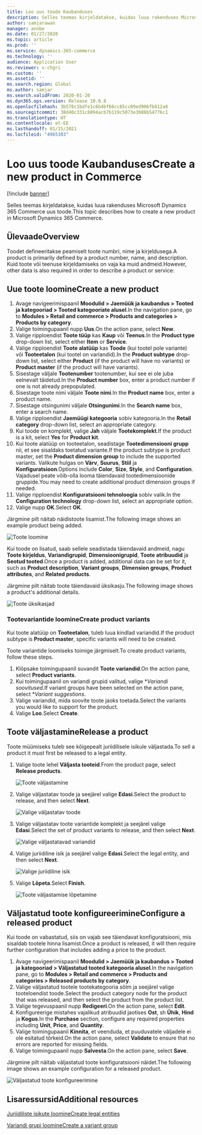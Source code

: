 ```yaml
---
title: Loo uus toode Kaubanduses
description: Selles teemas kirjeldatakse, kuidas luua rakenduses Microsoft Dynamics 365 Commerce uus toode.
author: samjarawan
manager: annbe
ms.date: 01/27/2020
ms.topic: article
ms.prod: ''
ms.service: dynamics-365-commerce
ms.technology: ''
audience: Application User
ms.reviewer: v-chgri
ms.custom: ''
ms.assetid: ''
ms.search.region: Global
ms.author: samjar
ms.search.validFrom: 2020-01-20
ms.dyn365.ops.version: Release 10.0.8
ms.openlocfilehash: 3b578c1bdfe1c6b4bf66cc85cc09ed906fb812a8
ms.sourcegitcommit: 38d40c331c8894acb7b119c5073e3088b54776c1
ms.translationtype: HT
ms.contentlocale: et-EE
ms.lasthandoff: 01/15/2021
ms.locfileid: "4965303"
---
```

# <a name="create-a-new-product-in-commerce"></a><span data-ttu-id="c953a-103">Loo uus toode Kaubanduses</span><span class="sxs-lookup"><span data-stu-id="c953a-103">Create a new product in Commerce</span></span>


[!include [banner](includes/banner.md)]

<span data-ttu-id="c953a-104">Selles teemas kirjeldatakse, kuidas luua rakenduses Microsoft Dynamics 365 Commerce uus toode.</span><span class="sxs-lookup"><span data-stu-id="c953a-104">This topic describes how to create a new product in Microsoft Dynamics 365 Commerce.</span></span>

## <a name="overview"></a><span data-ttu-id="c953a-105">Ülevaade</span><span class="sxs-lookup"><span data-stu-id="c953a-105">Overview</span></span>

<span data-ttu-id="c953a-106">Toodet defineeritakse peamiselt toote numbri, nime ja kirjeldusega.</span><span class="sxs-lookup"><span data-stu-id="c953a-106">A product is primarily defined by a product number, name, and description.</span></span> <span data-ttu-id="c953a-107">Kuid toote või teenuse kirjeldamiseks on vaja ka muid andmeid.</span><span class="sxs-lookup"><span data-stu-id="c953a-107">However, other data is also required in order to describe a product or service:</span></span>

## <a name="create-a-new-product"></a><span data-ttu-id="c953a-108">Uue toote loomine</span><span class="sxs-lookup"><span data-stu-id="c953a-108">Create a new product</span></span>

1. <span data-ttu-id="c953a-109">Avage navigeerimispaanil **Moodulid \> Jaemüük ja kaubandus \> Tooted ja kategooriad \> Tooted kategooriate alusel**.</span><span class="sxs-lookup"><span data-stu-id="c953a-109">In the navigation pane, go to **Modules \> Retail and commerce \> Products and categories \> Products by category**.</span></span>
1. <span data-ttu-id="c953a-110">Valige toimingupaanil nupp **Uus**.</span><span class="sxs-lookup"><span data-stu-id="c953a-110">On the action pane, select **New**.</span></span>
1. <span data-ttu-id="c953a-111">Valige ripploendist **Toote tüüp** kas **Kaup** või **Teenus**.</span><span class="sxs-lookup"><span data-stu-id="c953a-111">In the **Product type** drop-down list, select either **Item** or **Service**.</span></span>
1. <span data-ttu-id="c953a-112">Valige ripploendist **Toote alatüüp** kas **Toode** (kui tootel pole variante) või **Tooteetalon** (kui tootel on variandid).</span><span class="sxs-lookup"><span data-stu-id="c953a-112">In the **Product subtype** drop-down list, select either **Product** (if the product will have no variants) or **Product master** (if the product will have variants).</span></span>
1. <span data-ttu-id="c953a-113">Sisestage väljale **Tootenumber** tootenumber, kui see ei ole juba eelnevalt täidetud.</span><span class="sxs-lookup"><span data-stu-id="c953a-113">In the **Product number** box, enter a product number if one is not already prepopulated.</span></span>
1. <span data-ttu-id="c953a-114">Sisestage toote nimi väljale **Toote nimi**.</span><span class="sxs-lookup"><span data-stu-id="c953a-114">In the **Product name** box, enter a product name.</span></span>
1. <span data-ttu-id="c953a-115">Sisestage otsingunimi väljale **Otsingunimi**.</span><span class="sxs-lookup"><span data-stu-id="c953a-115">In the **Search name** box, enter a search name.</span></span>
1. <span data-ttu-id="c953a-116">Valige ripploendist **Jaemüügi kategooria** sobiv kategooria.</span><span class="sxs-lookup"><span data-stu-id="c953a-116">In the **Retail category** drop-down list, select an appropriate category.</span></span>
1. <span data-ttu-id="c953a-117">Kui toode on komplekt, valige **Jah** väljale **Tootekomplekt**.</span><span class="sxs-lookup"><span data-stu-id="c953a-117">If the product is a kit, select **Yes** for **Product kit**.</span></span>
1. <span data-ttu-id="c953a-118">Kui toote alatüüp on tooteetalon, seadistage **Tootedimensiooni grupp** nii, et see sisaldaks toetatud variante.</span><span class="sxs-lookup"><span data-stu-id="c953a-118">If the product subtype is product master, set the **Product dimension group** to include the supported variants.</span></span> <span data-ttu-id="c953a-119">Valikute hulgas on **Värv**, **Suurus**, **Stiil** ja **Konfiguratsioon**.</span><span class="sxs-lookup"><span data-stu-id="c953a-119">Options include **Color**, **Size**, **Style**, and **Configuration**.</span></span> <span data-ttu-id="c953a-120">Vajadusel peate võib-olla looma täiendavaid tootedimensioonide gruppide.</span><span class="sxs-lookup"><span data-stu-id="c953a-120">You may need to create additional product dimension groups if needed.</span></span>
1. <span data-ttu-id="c953a-121">Valige ripploendist **Konfiguratsiooni tehnoloogia** sobiv valik.</span><span class="sxs-lookup"><span data-stu-id="c953a-121">In the **Configuration technology** drop-down list, select an appropriate option.</span></span>
1. <span data-ttu-id="c953a-122">Valige nupp **OK**.</span><span class="sxs-lookup"><span data-stu-id="c953a-122">Select **OK**.</span></span>

<span data-ttu-id="c953a-123">Järgmine pilt näitab näidistoote lisamist.</span><span class="sxs-lookup"><span data-stu-id="c953a-123">The following image shows an example product being added.</span></span>

![Toote loomine](media/create-new-product.png)

<span data-ttu-id="c953a-125">Kui toode on lisatud, saab sellele seadistada täiendavaid andmeid, nagu **Toote kirjeldus**, **Variandigrupid**, **Dimensioonigrupid**, **Toote atribuudid** ja **Seotud tooted**.</span><span class="sxs-lookup"><span data-stu-id="c953a-125">Once a product is added, additional data can be set for it, such as **Product description**, **Variant groups**, **Dimension groups**, **Product attributes**, and **Related products**.</span></span>

<span data-ttu-id="c953a-126">Järgmine pilt näitab toote täiendavaid üksikasju.</span><span class="sxs-lookup"><span data-stu-id="c953a-126">The following image shows a product's additional details.</span></span>

![Toote üksikasjad](media/create-new-product-2.png)

### <a name="create-product-variants"></a><span data-ttu-id="c953a-128">Tootevariantide loomine</span><span class="sxs-lookup"><span data-stu-id="c953a-128">Create product variants</span></span>

<span data-ttu-id="c953a-129">Kui toote alatüüp on **Tooteetalon**, tuleb luua kindlad variandid.</span><span class="sxs-lookup"><span data-stu-id="c953a-129">If the product subtype is **Product master**, specific variants will need to be created.</span></span> 

<span data-ttu-id="c953a-130">Toote variantide loomiseks toimige järgmiselt.</span><span class="sxs-lookup"><span data-stu-id="c953a-130">To create product variants, follow these steps.</span></span>

1. <span data-ttu-id="c953a-131">Klõpsake toimingupaanil suvandit **Toote variandid**.</span><span class="sxs-lookup"><span data-stu-id="c953a-131">On the action pane, select **Product variants**.</span></span>
1. <span data-ttu-id="c953a-132">Kui toimingupaanil on variandi grupid valitud, valige \**Variandi soovitused*.</span><span class="sxs-lookup"><span data-stu-id="c953a-132">If variant groups have been selected on the action pane, select \**Variant suggestions*.</span></span>
1. <span data-ttu-id="c953a-133">Valige variandid, mida soovite toote jaoks toetada.</span><span class="sxs-lookup"><span data-stu-id="c953a-133">Select the variants you would like to support for the product.</span></span>
1. <span data-ttu-id="c953a-134">Valige **Loo**.</span><span class="sxs-lookup"><span data-stu-id="c953a-134">Select **Create**.</span></span>

## <a name="release-a-product"></a><span data-ttu-id="c953a-135">Toote väljastamine</span><span class="sxs-lookup"><span data-stu-id="c953a-135">Release a product</span></span>

<span data-ttu-id="c953a-136">Toote müümiseks tuleb see kõigepealt juriidilisele isikule väljastada.</span><span class="sxs-lookup"><span data-stu-id="c953a-136">To sell a product it must first be released to a legal entity.</span></span>

1. <span data-ttu-id="c953a-137">Valige toote lehel **Väljasta tooteid**.</span><span class="sxs-lookup"><span data-stu-id="c953a-137">From the product page, select **Release products**.</span></span>

    ![Toote väljastamine](media/create-new-product-3.png)

1. <span data-ttu-id="c953a-139">Valige väljastatav toode ja seejärel valige **Edasi**.</span><span class="sxs-lookup"><span data-stu-id="c953a-139">Select the product to release, and then select **Next**.</span></span>

    ![Valige väljastatav toode](media/create-new-product-4.png)

1. <span data-ttu-id="c953a-141">Valige väljastatav toote variantide komplekt ja seejärel valige **Edasi**.</span><span class="sxs-lookup"><span data-stu-id="c953a-141">Select the set of product variants to release, and then select **Next**.</span></span>

    ![Valige väljastatavad variandid](media/create-new-product-5.png)

1. <span data-ttu-id="c953a-143">Valige juriidiline isik ja seejärel valige **Edasi**.</span><span class="sxs-lookup"><span data-stu-id="c953a-143">Select the legal entity, and then select **Next**.</span></span>

    ![Valige juriidiline isik](media/create-new-product-6.png)

1. <span data-ttu-id="c953a-145">Valige **Lõpeta**.</span><span class="sxs-lookup"><span data-stu-id="c953a-145">Select **Finish**.</span></span>

    ![Toote väljastamise lõpetamine](media/create-new-product-7.png)

## <a name="configure-a-released-product"></a><span data-ttu-id="c953a-147">Väljastatud toote konfigureerimine</span><span class="sxs-lookup"><span data-stu-id="c953a-147">Configure a released product</span></span>

<span data-ttu-id="c953a-148">Kui toode on vabastatud, siis on vajab see täiendavat konfiguratsiooni, mis sisaldab tootele hinna lisamist.</span><span class="sxs-lookup"><span data-stu-id="c953a-148">Once a product is released, it will then require further configuration that includes adding a price to the product.</span></span>

1. <span data-ttu-id="c953a-149">Avage navigeerimispaanil **Moodulid \> Jaemüük ja kaubandus \> Tooted ja kategooriad \> Väljastatud tooted kategooria alusel**.</span><span class="sxs-lookup"><span data-stu-id="c953a-149">In the navigation pane, go to **Modules \> Retail and commerce \> Products and categories \> Released products by category**.</span></span>
1. <span data-ttu-id="c953a-150">Valige väljastatud tootele tootekategooria sõlm ja seejärel valige tooteloendist toode.</span><span class="sxs-lookup"><span data-stu-id="c953a-150">Select the product category node for the product that was released, and then select the product from the product list.</span></span>
1. <span data-ttu-id="c953a-151">Valige tegevuspaanil nupp **Redigeeri**.</span><span class="sxs-lookup"><span data-stu-id="c953a-151">On the action pane, select **Edit**.</span></span>
1. <span data-ttu-id="c953a-152">Konfigureerige mistahes vajalikud atribuudid jaotises **Ost**, sh **Ühik**, **Hind** ja **Kogus**.</span><span class="sxs-lookup"><span data-stu-id="c953a-152">In the **Purchase** section, configure any required properties including **Unit**, **Price**,  and **Quantity**.</span></span>
1. <span data-ttu-id="c953a-153">Valige toimingupaanil **Kinnita**, et veenduda, et puuduvatele väljadele ei ole esitatud tõrkeid.</span><span class="sxs-lookup"><span data-stu-id="c953a-153">On the action pane, select **Validate** to ensure that no errors are reported for missing fields.</span></span>
1. <span data-ttu-id="c953a-154">Valige toimingupaanil nupp **Salvesta**.</span><span class="sxs-lookup"><span data-stu-id="c953a-154">On the action pane, select **Save**.</span></span>

<span data-ttu-id="c953a-155">Järgmine pilt näitab väljastatud toote konfiguratsiooni näidet.</span><span class="sxs-lookup"><span data-stu-id="c953a-155">The following image shows an example configuration for a released product.</span></span>

![Väljastatud toote konfigureerimine](media/create-new-product-8.png)

## <a name="additional-resources"></a><span data-ttu-id="c953a-157">Lisaressursid</span><span class="sxs-lookup"><span data-stu-id="c953a-157">Additional resources</span></span>

[<span data-ttu-id="c953a-158">Juriidiliste isikute loomine</span><span class="sxs-lookup"><span data-stu-id="c953a-158">Create legal entities</span></span>](channels-legal-entities.md)

[<span data-ttu-id="c953a-159">Variandi grupi loomine</span><span class="sxs-lookup"><span data-stu-id="c953a-159">Create a variant group</span></span>](create-variant-group.md) 
